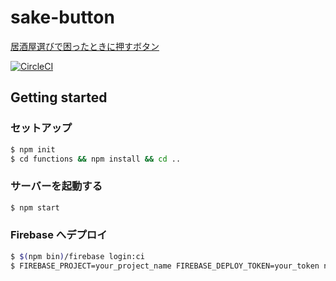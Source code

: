 # sake-button

[居酒屋選びで困ったときに押すボタン](https://sake-button-cbb77.firebaseapp.com)

[![CircleCI](https://circleci.com/gh/ichigotake/sake-button.svg?style=svg)](https://circleci.com/gh/ichigotake/sake-button)

## Getting started

### セットアップ

```bash
$ npm init
$ cd functions && npm install && cd ..
```

### サーバーを起動する

```bash
$ npm start
```

### Firebase へデプロイ

```bash
$ $(npm bin)/firebase login:ci
$ FIREBASE_PROJECT=your_project_name FIREBASE_DEPLOY_TOKEN=your_token npm run deploy
```
